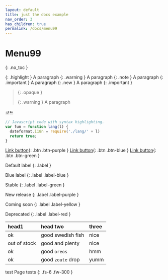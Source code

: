```yaml
---
layout: default
title: just the docs example
nav_order: 3
has_children: true
permalink: /docs/menu99
---
```


# Menu99
{: .no_toc }

{: .highlight }
A paragraph
{: .warning }
A paragraph
{: .note }
A paragraph
{: .important }
A paragraph
{: .new }
A paragraph
{: .important }
> {: .opaque }
> <div markdown="block">
> {: .warning }
> A paragraph
> </div>
>
코드
```js
// Javascript code with syntax highlighting.
var fun = function lang(l) {
  dateformat.i18n = require('./lang/' + l)
  return true;
}
```


[Link button](https://just-the-docs.com){: .btn .btn-purple }
[Link button](https://just-the-docs.com){: .btn .btn-blue }
[Link button](https://just-the-docs.com){: .btn .btn-green }

Default label
{: .label }

Blue label
{: .label .label-blue }

Stable
{: .label .label-green }

New release
{: .label .label-purple }

Coming soon
{: .label .label-yellow }

Deprecated
{: .label .label-red }


| head1        | head two          | three |
|:-------------|:------------------|:------|
| ok           | good swedish fish | nice  |
| out of stock | good and plenty   | nice  |
| ok           | good `oreos`      | hmm   |
| ok           | good `zoute` drop | yumm  |



test Page tests
{: .fs-6 .fw-300 }
